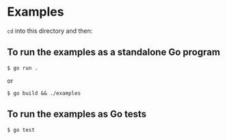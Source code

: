 # Examples

`cd` into this directory and then:

## To run the examples as a standalone Go program

    $ go run .

or

    $ go build && ./examples

## To run the examples as Go tests

    $ go test
